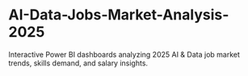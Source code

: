 # AI-Data-Jobs-Market-Analysis-2025
Interactive Power BI dashboards analyzing 2025 AI & Data job market trends, skills demand, and salary insights.
